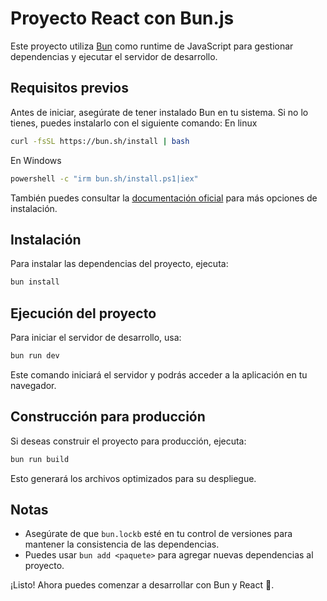 # Proyecto React con Bun.js

Este proyecto utiliza [Bun](https://bun.sh/) como runtime de JavaScript para gestionar dependencias y ejecutar el servidor de desarrollo.

## Requisitos previos

Antes de iniciar, asegúrate de tener instalado Bun en tu sistema. Si no lo tienes, puedes instalarlo con el siguiente comando:
En linux
```sh
curl -fsSL https://bun.sh/install | bash
```
En Windows
```sh
powershell -c "irm bun.sh/install.ps1|iex"
```
También puedes consultar la [documentación oficial](https://bun.sh/docs) para más opciones de instalación.

## Instalación

Para instalar las dependencias del proyecto, ejecuta:

```sh
bun install
```

## Ejecución del proyecto

Para iniciar el servidor de desarrollo, usa:

```sh
bun run dev
```

Este comando iniciará el servidor y podrás acceder a la aplicación en tu navegador.

## Construcción para producción

Si deseas construir el proyecto para producción, ejecuta:

```sh
bun run build
```

Esto generará los archivos optimizados para su despliegue.

## Notas

- Asegúrate de que `bun.lockb` esté en tu control de versiones para mantener la consistencia de las dependencias.
- Puedes usar `bun add <paquete>` para agregar nuevas dependencias al proyecto.

¡Listo! Ahora puedes comenzar a desarrollar con Bun y React 🚀.
